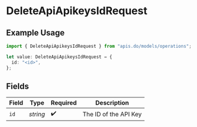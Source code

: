 # DeleteApiApikeysIdRequest

## Example Usage

```typescript
import { DeleteApiApikeysIdRequest } from "apis.do/models/operations";

let value: DeleteApiApikeysIdRequest = {
  id: "<id>",
};
```

## Fields

| Field                 | Type                  | Required              | Description           |
| --------------------- | --------------------- | --------------------- | --------------------- |
| `id`                  | *string*              | :heavy_check_mark:    | The ID of the API Key |